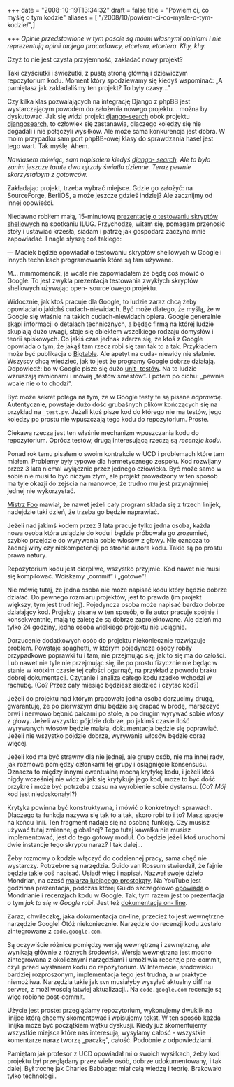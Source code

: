 +++
date = "2008-10-19T13:34:32"
draft = false
title = "Powiem ci, co myślę o tym kodzie"
aliases = [ "/2008/10/powiem-ci-co-mysle-o-tym-kodzie/",]

+++
_Opinie przedstawione w tym poście są moimi własnymi opiniami i nie
reprezentują opinii mojego pracodawcy, etcetera, etcetera. Khy, khy._

Czyż to nie jest czysta przyjemność, zakładać nowy projekt?

Taki czyściutki i świeżutki, z pustą stroną główną i dziewiczym repozytorium
kodu. Moment który spodziewamy się kiedyś wspominać: „A pamiętasz jak
zakładaliśmy ten projekt? To były czasy...”

Czy kilka klas pozwalających na integrację Django z phpBB jest wystarczającym
powodem do założenia nowego projektu... można by dyskutować. Jak się widzi
projekt [django-search](http://code.google.com/p/django-search/) obok projektu
[djangosearch](http://code.google.com/p/djangosearch/), to człowiek się
zastanawia, dlaczego koledzy się nie dogadali i nie połączyli wysiłków. Ale
może sama konkurencja jest dobra. W moim przypadku sam port phpBB-owej klasy
do sprawdzania haseł jest tego wart. Tak myślę. Ahem.

_Nawiasem mówiąc, sam napisałem kiedyś [django-
search](http://code.blizinski.pl/django-search/). Ale to było zanim jeszcze
tamte dwa ujrzały światło dzienne. Teraz pewnie skorzystałbym z gotowców._

Zakładając projekt, trzeba wybrać miejsce. Gdzie go założyć: na SourceForge,
BerliOS, a może jeszcze gdzieś indziej? Ale zacznijmy od innej opowieści.

Niedawno robiłem małą, 15-minutową [prezentację o testowaniu skryptów
shellowych](http://media.blizinski.pl/writing/shunit2.pdf) na spotkaniu ILUG.
Przychodzę, witam się, pomagam przenosić stoły i ustawiać krzesła, siadam i
patrzę jak gospodarz zaczyna mnie zapowiadać. I nagle słyszę coś takiego:

— Maciek będzie opowiadał o testowaniu skryptów shellowych w Google i innych
technikach programowania które są tam używane.

M... mmmomencik, ja wcale nie zapowiadałem że będę coś mówić o Google. To jest
zwykła prezentacja testowania zwykłych skryptów shellowych używając open-
source'owego projektu.

Widocznie, jak ktoś pracuje dla Google, to ludzie zaraz chcą żeby opowiadał o
jakichś cudach-niewidach. Być może dlatego, że myślą, że w Google się właśnie
na takich cudach-niewidach opiera. Google generalnie skąpi informacji o
detalach technicznych, a będąc firmą na której ludzie skupiają dużo uwagi,
staje się obiektem wszelkiego rodzaju domysłów i teorii spiskowych. Co jakiś
czas jednak zdarza się, że ktoś z Google opowiada o tym, że jakąś tam rzecz
robi się tam tak to a tak. Przykładem może być publikacja o
[Bigtable](http://labs.google.com/papers/bigtable.html). Ale apetyt na cuda-
niewidy nie słabnie. Wszyscy chcą wiedzieć, jak to jest że programy Google
dobrze działają. Odpowiedź: bo w Google pisze się dużo [unit-
testów](http://pl.wikipedia.org/wiki/Test_jednostkowy). Na to ludzie wzruszają
ramionami i mówią „testów śmestów”. I potem po cichu: „pewnie wcale nie o to
chodzi”.

Być może sekret polega na tym, że w Google testy te są pisane _naprawdę_.
Autentycznie, powstaje dużo dość grubaśnych plików kończących się na przykład
na `_test.py`. Jeżeli ktoś pisze kod do którego nie ma testów, jego koledzy po
prostu nie wpuszczają tego kodu do repozytorium. Proste.

Ciekawą rzeczą jest ten właśnie mechanizm wpuszczania kodu do repozytorium.
Oprócz testów, drugą interesującą rzeczą są _recenzje kodu_.

Ponad rok temu pisałem o swoim kontrakcie w UCD i problemach które tam miałem.
Problemy były typowe dla hermetycznego zespołu. Kod rozwijany przez 3 lata
niemal wyłącznie przez jednego człowieka. Być może samo w sobie nie musi to
być niczym złym, ale projekt prowadzony w ten sposób ma tyle okazji do zejścia
na manowce, że trudno mu jest przynajmniej jednej nie wykorzystać.

[Mistrz Foo](http://www.catb.org/~esr/writings/unix-koans/) mawiał, że nawet
jeżeli cały program składa się z trzech linijek, nadejdzie taki dzień, że
trzeba go będzie naprawiać.

Jeżeli nad jakimś kodem przez 3 lata pracuje tylko jedna osoba, każda nowa
osoba która usiądzie do kodu i będzie próbowała go zrozumieć, szybko przejdzie
do wyrywania sobie włosów z głowy. Nie oznacza to żadnej winy czy
niekompetencji po stronie autora kodu. Takie są po prostu prawa natury.

Repozytorium kodu jest cierpliwe, wszystko przyjmie. Kod nawet nie musi się
kompilować. Wciskamy „commit” i „gotowe”!

Nie mówię tutaj, że jedna osoba nie może napisać kodu który będzie dobrze
działać. Do pewnego rozmiaru projektów, jest to prawda (im projekt większy,
tym jest trudniej). Pojedyncza osoba może napisać bardzo dobrze działający
kod. Projekty pisane w ten sposób, o ile autor pracuje spójnie i
konsekwentnie, mają tę zaletę że są dobrze zaprojektowane. Ale dzień ma tylko
24 godziny, jedna osoba wielkiego projektu nie uciągnie.

Dorzucenie dodatkowych osób do projektu niekoniecznie rozwiązuje problem.
Powstaje spaghetti, w którym pojedyncze osoby robiły przypadkowe poprawki tu i
tam, nie przejmując się, jak to się ma do całości. Lub nawet nie tyle nie
przejmując się, ile po prostu fizycznie nie będąc w stanie w krótkim czasie
tej całości ogarnąć, na przykład z powodu braku dobrej dokumentacji. Czytanie
i analiza całego kodu rzadko wchodzi w rachubę. (Co? Przez cały miesiąc
będziesz siedzieć i czytać kod?)

Jeżeli do projektu nad którym pracowała jedna osoba dorzucimy drugą,
gwarantuję, że po pierwszym dniu będzie się drapać w brodę, marszczyć brwi i
nerwowo bębnić palcami po stole, a po drugim wyrywać sobie włosy z głowy.
Jeżeli wszystko pójdzie dobrze, po jakimś czasie ilość wyrywanych włosów
będzie malała, dokumentacja będzie się poprawiać. Jeżeli nie wszystko pójdzie
dobrze, wyrywania włosów będzie coraz więcej.

Jeżeli kod ma być strawny dla nie jednej, ale grupy osób, nie ma innej rady,
jak rozmowa pomiędzy członkami tej grupy i osiągnięcie konsensusu. Oznacza to
między innymi ewentualną mocną krytykę kodu, i jeżeli ktoś nigdy wcześniej nie
widział jak się krytykuje jego kod, może to być dość przykre i może być
potrzeba czasu na wyrobienie sobie dystansu. (Co? _Mój_ kod jest
niedoskonały!?)

Krytyka powinna być konstruktywna, i mówić o konkretnych sprawach. Dlaczego ta
funkcja nazywa się tak to a tak, skoro robi to i to? Masz spacje na końcu
linii. Ten fragment nadaje się na osobną funkcję. Czy musisz używać tutaj
zmiennej globalnej? Tego tutaj kawałka nie musisz implementować, jest do tego
gotowy moduł. Co będzie jeżeli ktoś uruchomi dwie instancje tego skryptu
naraz? I tak dalej...

Żeby rozmowy o kodzie włączyć do codziennej pracy, sama chęć nie wystarczy.
Potrzebne są narzędzia. Guido van Rossum stwierdził, że fajnie będzie takie
coś napisać. Usiadł więc i napisał. Nazwał swoje dzieło Mondrian, na cześć
[malarza lubiącego prostokąty](http://pl.wikipedia.org/wiki/Piet_Mondrian). Na
YouTube jest godzinna prezentacja, podczas której Guido szczegółowo
[opowiada](http://www.youtube.com/watch?v=sMql3Di4Kgc "Ale to jest po
angielsku!" ) o Mondrianie i recenzjach kodu w Google. Tak, tym razem jest to
prezentacja o tym _jak to się w Google robi_. Jest też [dokumentacja on-
line](http://code.google.com/p/support/wiki/CodeReviews).

Zaraz, chwileczkę, jaka dokumentacja on-line, przecież to jest wewnętrzne
narzędzie Google! Otóż niekoniecznie. Narzędzie do recenzji kodu zostało
zintegrowane z `code.google.com`.

Są oczywiście różnice pomiędzy wersją wewnętrzną i zewnętrzną, ale wynikają
głównie z różnych środowisk. Wersja wewnętrzna jest mocno zintegrowana z
okolicznymi narzędziami i umożliwia recenzje pre-commit, czyli przed wysłaniem
kodu do repozytorium. W Internecie, środowisku bardziej rozproszonym,
implementacja tego jest trudna, a w praktyce niemożliwa. Narzędzia takie jak
`svn` musiałyby wysyłać aktualny diff na serwer, z możliwością łatwiej
aktualizacji.. Na `code.google.com` recenzje są więc robione post-commit.

Użycie jest proste: przeglądamy repozytorium, wykonujemy dwuklik na linijce
którą chcemy skomentować i wpisujemy tekst. W ten sposób każda linijka może
być początkiem wątku dyskusji. Kiedy już skomentujemy wszystkie miejsca które
nas interesują, wysyłamy całość - wszystkie komentarze naraz tworzą „paczkę”,
całość. Podobnie z odpowiedziami.

Pamiętam jak profesor z UCD opowiadał mi o swoich wysiłkach, żeby kod projektu
był przeglądany przez wiele osób, dobrze udokumentowany, i tak dalej. Był
trochę jak Charles Babbage: miał całą wiedzę i teorię. Brakowało tylko
technologii.
